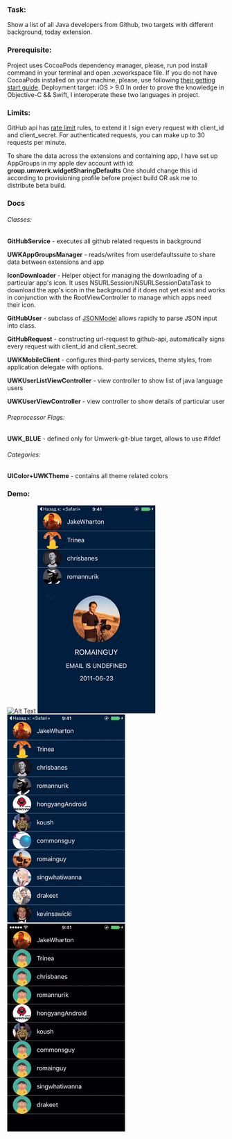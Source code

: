 ### Task:
Show a list of all Java developers from Github, two targets with different background, today extension.

### Prerequisite:
Project uses CocoaPods dependency manager, please, run pod install command in your terminal and open .xcworkspace file.
If you do not have CocoaPods installed on your machine, please, use following [their getting start guide](https://guides.cocoapods.org/using/getting-started.html). Deployment target: iOS > 9.0
In order to prove the knowledge in Objective-C && Swift, I interoperate these two languages in project. 

### Limits:
GitHub api has [rate limit](https://developer.github.com/v3/rate_limit/) rules, to extend it I sign every request with client_id and client_secret. For authenticated requests, you can make up to 30 requests per minute.

To share the data across the extensions and containing app, I have set up AppGroups in my apple dev account with id: __group.umwerk.widgetSharingDefaults__ One should change this id according to provisioning profile before project build OR ask me to distribute beta build.

### Docs

###### Classes:

__GitHubService__ - executes all github related requests in background

__UWKAppGroupsManager__ - reads/writes from userdefaultssuite to share data between extensions and app

__IconDownloader__ -  Helper object for managing the downloading of a particular app's icon.
  It uses NSURLSession/NSURLSessionDataTask to download the app's icon in the background if it does not
  yet exist and works in conjunction with the RootViewController to manage which apps need their icon.
  
__GitHubUser__ - subclass of [JSONModel](https://github.com/jsonmodel/jsonmodel) allows rapidly to parse JSON input into class.

__GitHubRequest__ - constructing url-request to github-api, automatically signs every request with client_id and client_secret.

__UWKMobileClient__ - configures third-party services, theme styles, from application delegate with options.

__UWKUserListViewController__ - view controller to show list of java language users 

__UWKUserViewController__ - view controller to show details of particular user

###### Preprocessor Flags:

__UWK_BLUE__ - defined only for Umwerk-git-blue target, allows to use #ifdef 

###### Categories:

__UIColor+UWKTheme__ - contains all theme related colors


### Demo:

![Alt Text](https://github.com/gneil90/Umwerk-Git/blob/master/Umwerk-Git/Preview/ezgif.com-optimize.gif)
![Alt Text](https://github.com/gneil90/Umwerk-Git/blob/master/Umwerk-Git/Preview/email.gif)
![Alt Text](https://github.com/gneil90/Umwerk-Git/blob/master/Umwerk-Git/Preview/widget.gif)
![Alt Text](https://github.com/gneil90/Umwerk-Git/blob/master/Umwerk-Git/Preview/black_background.gif)

